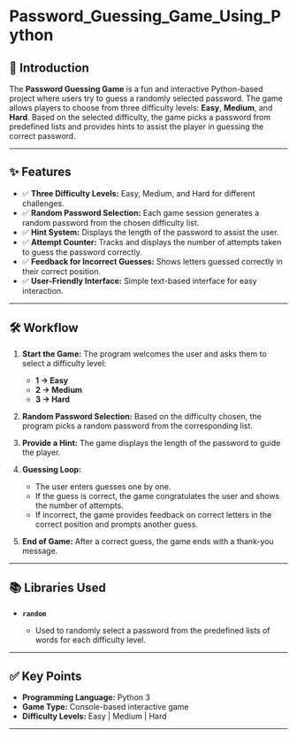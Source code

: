 # **Password\_Guessing\_Game\_Using\_Python**

## **📌 Introduction**

The **Password Guessing Game** is a fun and interactive Python-based project where users try to guess a randomly selected password. The game allows players to choose from three difficulty levels: **Easy**, **Medium**, and **Hard**. Based on the selected difficulty, the game picks a password from predefined lists and provides hints to assist the player in guessing the correct password.

---

## **✨ Features**

* ✅ **Three Difficulty Levels:** Easy, Medium, and Hard for different challenges.
* ✅ **Random Password Selection:** Each game session generates a random password from the chosen difficulty list.
* ✅ **Hint System:** Displays the length of the password to assist the user.
* ✅ **Attempt Counter:** Tracks and displays the number of attempts taken to guess the password correctly.
* ✅ **Feedback for Incorrect Guesses:** Shows letters guessed correctly in their correct position.
* ✅ **User-Friendly Interface:** Simple text-based interface for easy interaction.

---

## **🛠️ Workflow**

1. **Start the Game:** The program welcomes the user and asks them to select a difficulty level:

   * **1 → Easy**
   * **2 → Medium**
   * **3 → Hard**

2. **Random Password Selection:**
   Based on the difficulty chosen, the program picks a random password from the corresponding list.

3. **Provide a Hint:**
   The game displays the length of the password to guide the player.

4. **Guessing Loop:**

   * The user enters guesses one by one.
   * If the guess is correct, the game congratulates the user and shows the number of attempts.
   * If incorrect, the game provides feedback on correct letters in the correct position and prompts another guess.

5. **End of Game:**
   After a correct guess, the game ends with a thank-you message.

---

## **📚 Libraries Used**

* **`random`**

  * Used to randomly select a password from the predefined lists of words for each difficulty level.

---

## **✅ Key Points**

* **Programming Language:** Python 3
* **Game Type:** Console-based interactive game
* **Difficulty Levels:** Easy | Medium | Hard

---
